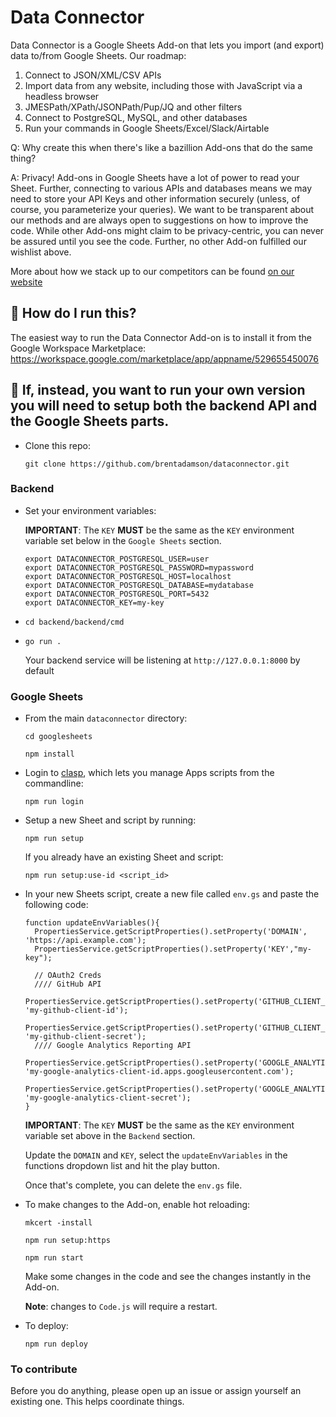 # Data Connector

Data Connector is a Google Sheets Add-on that lets you import (and export) data to/from Google Sheets. Our roadmap:

<ol>
  <li>Connect to JSON/XML/CSV APIs</li>
  <li>Import data from any website, including those with JavaScript via a headless browser</li>
  <li>JMESPath/XPath/JSONPath/Pup/JQ and other filters</li>
  <li>Connect to PostgreSQL, MySQL, and other databases</li>
  <li>Run your commands in Google Sheets/Excel/Slack/Airtable</li>
</ol>

Q: Why create this when there's like a bazillion Add-ons that do the same thing? 

A: Privacy! Add-ons in Google Sheets have a lot of power to read your Sheet. Further, connecting to various APIs and databases means we may need to store your API Keys and other information securely (unless, of course, you parameterize your queries). We want to be transparent about our methods and are always open to suggestions on how to improve the code. While other Add-ons might claim to be privacy-centric, you can never be assured until you see the code. Further, no other Add-on fulfilled our wishlist above.

More about how we stack up to our competitors can be found [on our website](https://dataconnector.app/)

## :runner: How do I run this?

The easiest way to run the Data Connector Add-on is to install it from the Google Workspace Marketplace: https://workspace.google.com/marketplace/app/appname/529655450076

## :hammer: If, instead, you want to run your own version you will need to setup both the backend API and the Google Sheets parts. 

* Clone this repo:

  `git clone https://github.com/brentadamson/dataconnector.git`


### Backend

* Set your environment variables:

  **IMPORTANT**: The `KEY` **MUST** be the same as the `KEY` environment variable set below in the `Google Sheets` section.

  ```
  export DATACONNECTOR_POSTGRESQL_USER=user
  export DATACONNECTOR_POSTGRESQL_PASSWORD=mypassword
  export DATACONNECTOR_POSTGRESQL_HOST=localhost
  export DATACONNECTOR_POSTGRESQL_DATABASE=mydatabase
  export DATACONNECTOR_POSTGRESQL_PORT=5432
  export DATACONNECTOR_KEY=my-key
  ```

* `cd backend/backend/cmd`

* `go run .`

  Your backend service will be listening at `http://127.0.0.1:8000` by default

### Google Sheets

* From the main `dataconnector` directory:

  `cd googlesheets`

  `npm install`

* Login to [clasp](https://github.com/google/clasp), which lets you manage Apps scripts from the commandline:

  `npm run login`

* Setup a new Sheet and script by running:

  `npm run setup`

  If you already have an existing Sheet and script:

  `npm run setup:use-id <script_id>`

* In your new Sheets script, create a new file called `env.gs` and paste the following code:

  ```
  function updateEnvVariables(){
    PropertiesService.getScriptProperties().setProperty('DOMAIN', 'https://api.example.com');
    PropertiesService.getScriptProperties().setProperty('KEY',"my-key");

    // OAuth2 Creds
    //// GitHub API
    PropertiesService.getScriptProperties().setProperty('GITHUB_CLIENT_ID', 'my-github-client-id');
    PropertiesService.getScriptProperties().setProperty('GITHUB_CLIENT_SECRET', 'my-github-client-secret');
    //// Google Analytics Reporting API
    PropertiesService.getScriptProperties().setProperty('GOOGLE_ANALYTICS_REPORTING_CLIENT_ID', 'my-google-analytics-client-id.apps.googleusercontent.com');
    PropertiesService.getScriptProperties().setProperty('GOOGLE_ANALYTICS_REPORTING_SECRET', 'my-google-analytics-client-secret');
  }
  ```

  **IMPORTANT**: The `KEY` **MUST** be the same as the `KEY` environment variable set above in the `Backend` section.

  Update the `DOMAIN` and `KEY`, select the `updateEnvVariables` in the functions dropdown list and hit the play button.

  Once that's complete, you can delete the `env.gs` file.

* To make changes to the Add-on, enable hot reloading:

  `mkcert -install`

  `npm run setup:https`

  `npm run start`

  Make some changes in the code and see the changes instantly in the Add-on.
  
  **Note**: changes to `Code.js` will require a restart.

* To deploy:

  `npm run deploy`

### To contribute

Before you do anything, please open up an issue or assign yourself an existing one. This helps coordinate things.
